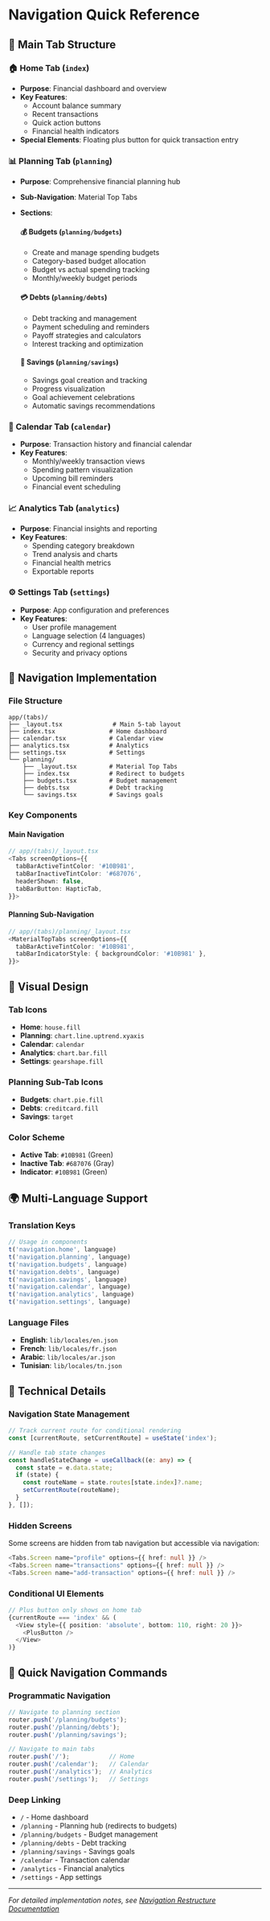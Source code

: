 # Navigation Quick Reference

## 📱 Main Tab Structure

### **🏠 Home Tab (`index`)**
- **Purpose**: Financial dashboard and overview
- **Key Features**: 
  - Account balance summary
  - Recent transactions
  - Quick action buttons
  - Financial health indicators
- **Special Elements**: Floating plus button for quick transaction entry

### **📊 Planning Tab (`planning`)**
- **Purpose**: Comprehensive financial planning hub
- **Sub-Navigation**: Material Top Tabs
- **Sections**:
  
  #### 💰 **Budgets** (`planning/budgets`)
  - Create and manage spending budgets
  - Category-based budget allocation
  - Budget vs actual spending tracking
  - Monthly/weekly budget periods
  
  #### 💳 **Debts** (`planning/debts`) 
  - Debt tracking and management
  - Payment scheduling and reminders
  - Payoff strategies and calculators
  - Interest tracking and optimization
  
  #### 🎯 **Savings** (`planning/savings`)
  - Savings goal creation and tracking
  - Progress visualization
  - Goal achievement celebrations
  - Automatic savings recommendations

### **📅 Calendar Tab (`calendar`)**
- **Purpose**: Transaction history and financial calendar
- **Key Features**:
  - Monthly/weekly transaction views
  - Spending pattern visualization
  - Upcoming bill reminders
  - Financial event scheduling

### **📈 Analytics Tab (`analytics`)**
- **Purpose**: Financial insights and reporting
- **Key Features**:
  - Spending category breakdown
  - Trend analysis and charts
  - Financial health metrics
  - Exportable reports

### **⚙️ Settings Tab (`settings`)**
- **Purpose**: App configuration and preferences
- **Key Features**:
  - User profile management
  - Language selection (4 languages)
  - Currency and regional settings
  - Security and privacy options

## 🧭 Navigation Implementation

### **File Structure**
```
app/(tabs)/
├── _layout.tsx              # Main 5-tab layout
├── index.tsx               # Home dashboard
├── calendar.tsx            # Calendar view
├── analytics.tsx           # Analytics
├── settings.tsx            # Settings
└── planning/
    ├── _layout.tsx         # Material Top Tabs
    ├── index.tsx           # Redirect to budgets
    ├── budgets.tsx         # Budget management
    ├── debts.tsx           # Debt tracking
    └── savings.tsx         # Savings goals
```

### **Key Components**

#### Main Navigation
```typescript
// app/(tabs)/_layout.tsx
<Tabs screenOptions={{
  tabBarActiveTintColor: '#10B981',
  tabBarInactiveTintColor: '#687076',
  headerShown: false,
  tabBarButton: HapticTab,
}}>
```

#### Planning Sub-Navigation  
```typescript
// app/(tabs)/planning/_layout.tsx
<MaterialTopTabs screenOptions={{
  tabBarActiveTintColor: '#10B981',
  tabBarIndicatorStyle: { backgroundColor: '#10B981' },
}}>
```

## 🎨 Visual Design

### **Tab Icons**
- **Home**: `house.fill`
- **Planning**: `chart.line.uptrend.xyaxis`
- **Calendar**: `calendar`
- **Analytics**: `chart.bar.fill`
- **Settings**: `gearshape.fill`

### **Planning Sub-Tab Icons**
- **Budgets**: `chart.pie.fill`
- **Debts**: `creditcard.fill`
- **Savings**: `target`

### **Color Scheme**
- **Active Tab**: `#10B981` (Green)
- **Inactive Tab**: `#687076` (Gray)
- **Indicator**: `#10B981` (Green)

## 🌍 Multi-Language Support

### **Translation Keys**
```typescript
// Usage in components
t('navigation.home', language)
t('navigation.planning', language)
t('navigation.budgets', language)
t('navigation.debts', language)
t('navigation.savings', language)
t('navigation.calendar', language)
t('navigation.analytics', language)
t('navigation.settings', language)
```

### **Language Files**
- **English**: `lib/locales/en.json`
- **French**: `lib/locales/fr.json`
- **Arabic**: `lib/locales/ar.json`
- **Tunisian**: `lib/locales/tn.json`

## 🔧 Technical Details

### **Navigation State Management**
```typescript
// Track current route for conditional rendering
const [currentRoute, setCurrentRoute] = useState('index');

// Handle tab state changes
const handleStateChange = useCallback((e: any) => {
  const state = e.data.state;
  if (state) {
    const routeName = state.routes[state.index]?.name;
    setCurrentRoute(routeName);
  }
}, []);
```

### **Hidden Screens**
Some screens are hidden from tab navigation but accessible via navigation:
```typescript
<Tabs.Screen name="profile" options={{ href: null }} />
<Tabs.Screen name="transactions" options={{ href: null }} />
<Tabs.Screen name="add-transaction" options={{ href: null }} />
```

### **Conditional UI Elements**
```typescript
// Plus button only shows on home tab
{currentRoute === 'index' && (
  <View style={{ position: 'absolute', bottom: 110, right: 20 }}>
    <PlusButton />
  </View>
)}
```

## 🚀 Quick Navigation Commands

### **Programmatic Navigation**
```typescript
// Navigate to planning section
router.push('/planning/budgets');
router.push('/planning/debts');
router.push('/planning/savings');

// Navigate to main tabs
router.push('/');           // Home
router.push('/calendar');   // Calendar
router.push('/analytics');  // Analytics
router.push('/settings');   // Settings
```

### **Deep Linking**
- `/` - Home dashboard
- `/planning` - Planning hub (redirects to budgets)
- `/planning/budgets` - Budget management
- `/planning/debts` - Debt tracking
- `/planning/savings` - Savings goals
- `/calendar` - Transaction calendar
- `/analytics` - Financial analytics
- `/settings` - App settings

---

*For detailed implementation notes, see [Navigation Restructure Documentation](../progress/navigation-restructure.md)*
